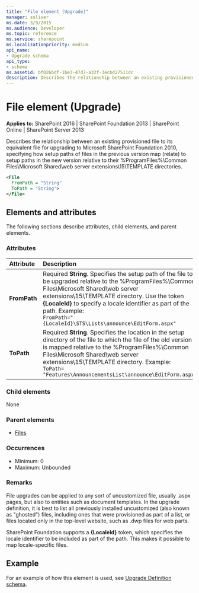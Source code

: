 ```yaml
---
title: "File element (Upgrade)"
manager: soliver
ms.date: 3/9/2015
ms.audience: Developer
ms.topic: reference
ms.service: sharepoint
ms.localizationpriority: medium
api_name:
- Upgrade schema
api_type:
- schema
ms.assetid: bf026bdf-1be3-47d7-a32f-3ecbd27511dc
description: Describes the relationship between an existing provisioned file to its equivalent file for upgrading to Microsoft SharePoint Foundation 2010.
---
```


# File element (Upgrade)

**Applies to:** SharePoint 2016 | SharePoint Foundation 2013 | SharePoint Online | SharePoint Server 2013
  
Describes the relationship between an existing provisioned file to its equivalent file for upgrading to Microsoft SharePoint Foundation 2010, specifying how setup paths of files in the previous version map (relate) to setup paths in the new version relative to their %ProgramFiles%\Common Files\Microsoft Shared\web server extensions\15\TEMPLATE directories.
  
```XML
<File
  FromPath = "String"
  ToPath = "String">
</File>
```
## Elements and attributes

The following sections describe attributes, child elements, and parent elements.

### Attributes

|**Attribute**|**Description**|
|:-----|:-----|
|**FromPath** <br/> |Required **String**. Specifies the setup path of the file to be upgraded relative to the %ProgramFiles%\Common Files\Microsoft Shared\web server extensions\15\TEMPLATE directory. Use the token **{LocaleId}** to specify a locale identifier as part of the path. Example:  <br/>  `FromPath="{LocaleId}\STS\Lists\announce\EditForm.aspx"` <br/> |
|**ToPath** <br/> |Required **String**. Specifies the location in the setup directory of the file to which the file of the old version is mapped relative to the %ProgramFiles%\Common Files\Microsoft Shared\web server extensions\15\TEMPLATE directory. Example:  <br/>  `ToPath= "Features\AnnouncementsList\announce\EditForm.aspx"` <br/> |
   
### Child elements

None
   
### Parent elements

- [Files](files-element-upgrade.md)
   
### Occurrences

- Minimum: 0
- Maximum: Unbounded  
   
### Remarks

File upgrades can be applied to any sort of uncustomized file, usually .aspx pages, but also to entities such as document templates. In the upgrade definition, it is best to list all previously installed uncustomized (also known as "ghosted") files, including ones that were provisioned as part of a list, or files located only in the top-level website, such as .dwp files for web parts.
  
SharePoint Foundation supports a **{LocaleId}** token, which specifies the locale identifier to be included as part of the path. This makes it possible to map locale-specific files. 

## Example

For an example of how this element is used, see [Upgrade Definition schema](upgrade-definition-schema.md).
  

